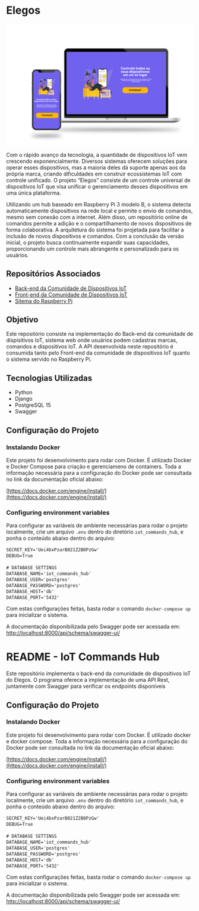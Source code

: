# Elegos
![Imagem do Projeto](https://github.com/PcObserver/assets/blob/main/elegos_image.png)

Com o rápido avanço da tecnologia, a quantidade de dispositivos IoT vem crescendo exponencialmente. Diversos sistemas oferecem soluções para operar esses dispositivos, mas a maioria deles dá suporte apenas aos da própria marca, criando dificuldades em construir ecossistemas IoT com controle unificado. O projeto “Elegos” consiste de um controle universal de dispositivos IoT que visa unificar o gerenciamento desses dispositivos em uma única plataforma.

Utilizando um hub baseado em Raspberry Pi 3 modelo B, o sistema detecta automaticamente dispositivos na rede local e permite o envio de comandos, mesmo sem conexão com a internet. Além disso, um repositório online de comandos permite a adição e o compartilhamento de novos dispositivos de forma colaborativa. A arquitetura do sistema foi projetada para facilitar a inclusão de novos dispositivos e comandos. Com a conclusão da versão inicial, o projeto busca continuamente expandir suas capacidades, proporcionando um controle mais abrangente e personalizado para os usuários.

## Repositórios Associados

- [Back-end da Comunidade de Dispositivos IoT]([link-do-repositorio-1](https://github.com/PcObserver/iot-commands-hub))
- [Front-end da Comunidade de Dispositivos IoT]([link-do-repositorio-2](https://github.com/PcObserver/TCC-iot-hub))
- [Sitema do Raspberry Pi]([link-do-repositorio-3](https://github.com/PcObserver/TCC-RaspClient))

## Objetivo

Este repositório consiste na implementação do Back-end da comunidade de dispisitivos IoT, sistema web onde usuários podem cadastras marcas, comandos e dispositivos IoT. A API desenvolvida neste repositório é consumida tanto pelo Front-end da comunidade de dispositivos IoT quanto o sistema servido no Raspberry Pi.

## Tecnologias Utilizadas

- Python
- Django
- PostgreSQL 15
- Swagger

## Configuração do Projeto

### Instalando Docker

Este projeto foi desenvolvimento para rodar com Docker. É utilizado Docker e Docker Compose para criação e gerenciameno de containers. Toda a informação necessária para a configuração do Docker pode ser consultada no link da documentação oficial abaixo:

[https://docs.docker.com/engine/install/](https://docs.docker.com/engine/install/)

### Configuring environment variables

Para configurar as variáveis de ambiente necessárias para rodar o projeto localmente, crie um arquivo `.env` dentro do diretório `iot_commands_hub`, e ponha o conteúdo abaixo dentro do arquivo:

```
SECRET_KEY='Uei4bxPzarB021Z2B0PzGw'
DEBUG=True

# DATABASE SETTINGS
DATABASE_NAME='iot_commands_hub'
DATABASE_USER='postgres'
DATABASE_PASSWORD='postgres'
DATABASE_HOST='db'
DATABASE_PORT='5432'
```

Com estas configurações feitas, basta rodar o comando `docker-compose up` para inicializar o sistema. 

A documentação disponibilizada pelo Swagger pode ser acessada em:
[http://localhost:8000/api/schema/swagger-ui/](http://localhost:8000/api/schema/swagger-ui/)





















# README - IoT Commands Hub

Este repositório implementa o back-end da comunidade de dispositivos IoT do Elegos. O programa oferece a implementação de uma API Rest, juntamente com Swagger para verificar os endpoints disponíveis

## Configuração do Projeto

### Instalando Docker

Este projeto foi desenvolvimento para rodar com Docker. É utilizado docker e docker compose. Toda a informação necessária para a configuração do Docker pode ser consultada no link da documentação oficial abaixo:

[https://docs.docker.com/engine/install/](https://docs.docker.com/engine/install/)

### Configuring environment variables

Para configurar as variáveis de ambiente necessárias para rodar o projeto localmente, crie um arquivo `.env` dentro do diretório `iot_commands_hub`, e ponha o conteúdo abaixo dentro do arquivo:

```
SECRET_KEY='Uei4bxPzarB021Z2B0PzGw'
DEBUG=True

# DATABASE SETTINGS
DATABASE_NAME='iot_commands_hub'
DATABASE_USER='postgres'
DATABASE_PASSWORD='postgres'
DATABASE_HOST='db'
DATABASE_PORT='5432'
```

Com estas configurações feitas, basta rodar o comando `docker-compose up` para inicializar o sistema. 

A documentação disponibilizada pelo Swagger pode ser acessada em:
[http://localhost:8000/api/schema/swagger-ui/](http://localhost:8000/api/schema/swagger-ui/)
